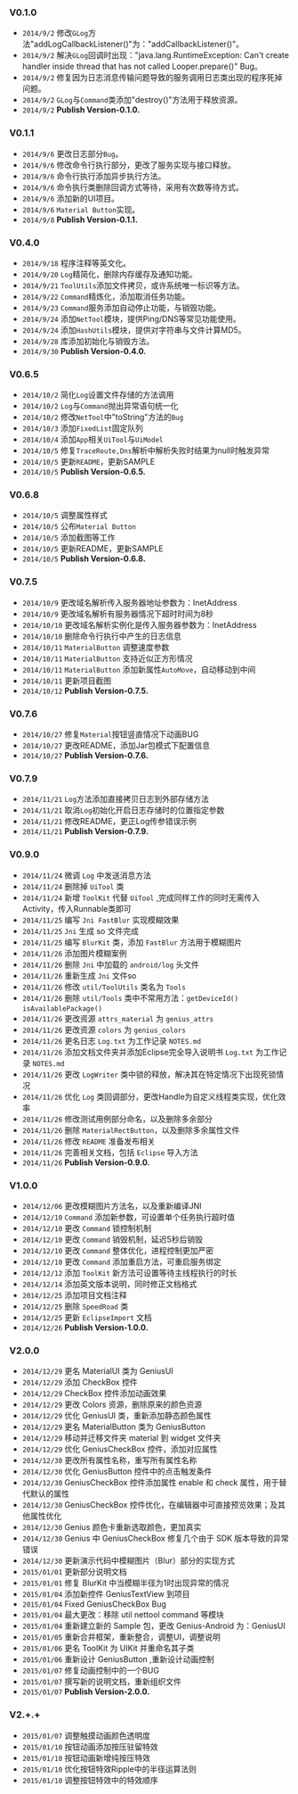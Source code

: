 ### V0.1.0
* `2014/9/2` 修改`GLog`方法"addLogCallbackListener()"为："addCallbackListener()"。
* `2014/9/2` 解决`GLog`回调时出现："java.lang.RuntimeException: Can't create handler inside thread that has not called Looper.prepare()" Bug。
* `2014/9/2` 修复因为日志消息传输问题导致的服务调用日志类出现的程序死掉问题。
* `2014/9/2` `GLog`与`Command`类添加"destroy()"方法用于释放资源。
* `2014/9/2` **Publish Version-0.1.0.**


### V0.1.1
* `2014/9/6` 更改日志部分`Bug`。
* `2014/9/6` 修改命令行执行部分，更改了服务实现与接口释放。
* `2014/9/6` 命令行执行添加异步执行方法。
* `2014/9/6` 命令执行类删除回调方式等待，采用有次数等待方式。
* `2014/9/6` 添加新的UI项目。
* `2014/9/6` `Material Button`实现。
* `2014/9/8` **Publish Version-0.1.1.**


### V0.4.0
* `2014/9/18` 程序注释等英文化。
* `2014/9/20` `Log`精简化，删除内存缓存及通知功能。
* `2014/9/21` `ToolUtils`添加文件拷贝，或许系统唯一标识等方法。
* `2014/9/22` `Command`精炼化，添加取消任务功能。
* `2014/9/23` `Command`服务添加自动停止功能，与销毁功能。
* `2014/9/24` 添加`NetTool`模块，提供Ping/DNS等常见功能使用。
* `2014/9/24` 添加`HashUtils`模块，提供对字符串与文件计算MD5。
* `2014/9/28` 库添加初始化与销毁方法。
* `2014/9/30` **Publish Version-0.4.0.**


### V0.6.5
* `2014/10/2` 简化`Log`设置文件存储的方法调用
* `2014/10/2` `Log`与`Command`抛出异常语句统一化
* `2014/10/2` 修改`NetTool`中"toString"方法的`Bug`
* `2014/10/3` 添加`FixedList`固定队列
* `2014/10/4` 添加`App`相关`UiTool`与`UiModel`
* `2014/10/5` 修复`TraceRoute,Dns`解析中解析失败时结果为null时触发异常
* `2014/10/5` 更新`README`，更新SAMPLE
* `2014/10/5` **Publish Version-0.6.5.**


### V0.6.8
* `2014/10/5` 调整属性样式
* `2014/10/5` 公布`Material Button`
* `2014/10/5` 添加截图等工作
* `2014/10/5` 更新README，更新SAMPLE
* `2014/10/5` **Publish Version-0.6.8.**


### V0.7.5
* `2014/10/9` 更改域名解析传入服务器地址参数为：InetAddress
* `2014/10/9` 更改域名解析有服务器情况下超时时间为8秒
* `2014/10/10` 更改域名解析实例化是传入服务器参数为：InetAddress
* `2014/10/10` 删除命令行执行中产生的日志信息
* `2014/10/11` `MaterialButton` 调整速度参数
* `2014/10/11` `MaterialButton` 支持近似正方形情况
* `2014/10/11` `MaterialButton` 添加新属性`AutoMove`，自动移动到中间
* `2014/10/11` 更新项目截图
* `2014/10/12` **Publish Version-0.7.5.**


### V0.7.6
* `2014/10/27` 修复`Material`按钮竖直情况下动画BUG
* `2014/10/27` 更改README，添加Jar包模式下配置信息
* `2014/10/27` **Publish Version-0.7.6.**


### V0.7.9
* `2014/11/21` `Log`方法添加直接拷贝日志到外部存储方法
* `2014/11/21` 取消`Log`初始化开启日志存储时的位置指定参数
* `2014/11/21` 修改README，更正Log传参错误示例
* `2014/11/21` **Publish Version-0.7.9.**


### V0.9.0
* `2014/11/24` 微调 `Log` 中发送消息方法
* `2014/11/24` 删除掉 `UiTool` 类
* `2014/11/24` 新增 `ToolKit` 代替 `UiTool` ,完成同样工作的同时无需传入Activity，传入Runnable类即可
* `2014/11/25` 编写 `Jni FastBlur` 实现模糊效果
* `2014/11/25` `Jni` 生成 so 文件完成
* `2014/11/25` 编写 `BlurKit` 类，添加 `FastBlur` 方法用于模糊图片
* `2014/11/26` 添加图片模糊案例
* `2014/11/26` 删除 `Jni` 中加载的 `android/log` 头文件
* `2014/11/26` 重新生成 `Jni` 文件so
* `2014/11/26` 修改 `util/ToolUtils` 类名为 `Tools`
* `2014/11/26` 删除 `util/Tools` 类中不常用方法：`getDeviceId()` `isAvailablePackage()`
* `2014/11/26` 更改资源 `attrs_material` 为 `genius_attrs`
* `2014/11/26` 更改资源 `colors` 为 `genius_colors`
* `2014/11/26` 更名日志 `Log.txt` 为工作记录 `NOTES.md`
* `2014/11/26` 添加文档文件夹并添加Eclipse完全导入说明书 `Log.txt` 为工作记录 `NOTES.md`
* `2014/11/26` 更改 `LogWriter` 类中锁的释放，解决其在特定情况下出现死锁情况
* `2014/11/26` 优化 `Log` 类回调部分，更改Handle为自定义线程类实现，优化效率
* `2014/11/26` 修改测试用例部分命名，以及删除多余部分
* `2014/11/26` 删除 `MaterialRectButton`，以及删除多余属性文件
* `2014/11/26` 修改 `README` 准备发布相关
* `2014/11/26` 完善相关文档，包括 `Eclipse` 导入方法
* `2014/11/26` **Publish Version-0.9.0.**


### V1.0.0
* `2014/12/06` 更改模糊图片方法名，以及重新编译JNI
* `2014/12/10` `Command` 添加新参数，可设置单个任务执行超时值
* `2014/12/10` 更改 `Command` 锁控制机制
* `2014/12/10` 更改 `Command` 销毁机制，延迟5秒后销毁
* `2014/12/10` 更改 `Command` 整体优化，进程控制更加严密
* `2014/12/10` 更改 `Command` 添加重启方法，可重启服务绑定
* `2014/12/12` 添加 `ToolKit` 新方法可设置等待主线程执行的时长
* `2014/12/14` 添加英文版本说明，同时修正文档格式
* `2014/12/25` 添加项目文档注释
* `2014/12/25` 删除 `SpeedRoad` 类
* `2014/12/25` 更新 `EclipseImport` 文档
* `2014/12/26` **Publish Version-1.0.0.**


### V2.0.0
* `2014/12/29` 更名 MaterialUI 类为 GeniusUI
* `2014/12/29` 添加 CheckBox 控件
* `2014/12/29` CheckBox 控件添加动画效果
* `2014/12/29` 更改 Colors 资源，删除原来的颜色资源
* `2014/12/29` 优化 GeniusUI 类，重新添加静态颜色属性
* `2014/12/29` 更名 MaterialButton 类为 GeniusButton
* `2014/12/29` 移动并迁移文件夹 material 到 widget 文件夹
* `2014/12/29` 优化 GeniusCheckBox 控件，添加对应属性
* `2014/12/30` 更改所有属性名称，重写所有属性名称
* `2014/12/30` 优化 GeniusButton 控件中的点击触发条件
* `2014/12/30` GeniusCheckBox 控件添加属性 enable 和 check 属性，用于替代默认的属性
* `2014/12/30` GeniusCheckBox 控件优化，在编辑器中可直接预览效果；及其他属性优化
* `2014/12/30` Genius 颜色卡重新选取颜色，更加真实
* `2014/12/30` Genius 中 GeniusCheckBox 修复几个由于 SDK 版本导致的异常错误
* `2014/12/30` 更新演示代码中模糊图片（Blur）部分的实现方式
* `2015/01/01` 更新部分说明文档
* `2015/01/01` 修复 BlurKit 中当模糊半径为1时出现异常的情况
* `2015/01/04` 添加新控件 GeniusTextView 到项目
* `2015/01/04` Fixed GeniusCheckBox Bug
* `2015/01/04` 最大更改：移除 util nettool command 等模块
* `2015/01/04` 重新建立新的 Sample 包，更改 Genius-Android 为：GeniusUI
* `2015/01/05` 重新合并框架，重新整合，调整UI，调整说明
* `2015/01/06` 更名 ToolKit 为 UIKit 并重命名其子类
* `2015/01/06` 重新设计 GeniusButton ,重新设计动画控制
* `2015/01/07` 修复动画控制中的一个BUG
* `2015/01/07` 撰写新的说明文档，重新组织文件
* `2015/01/07` **Publish Version-2.0.0.**


### V2.+.+
* `2015/01/07` 调整触摸动画颜色透明度
* `2015/01/10` 按钮动画添加按压驻留特效
* `2015/01/10` 按钮动画新增纯按压特效
* `2015/01/10` 优化按钮特效Ripple中的半径运算法则
* `2015/01/10` 调整按钮特效中的特效顺序